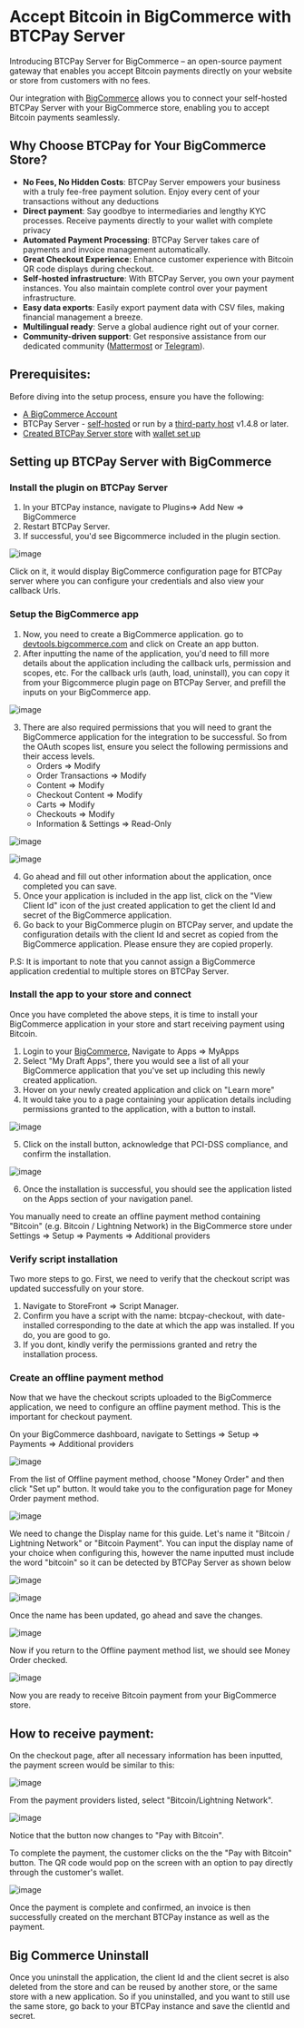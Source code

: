 # Accept Bitcoin in BigCommerce with BTCPay Server

Introducing BTCPay Server for BigCommerce – an open-source payment gateway that enables you accept Bitcoin payments directly on your website or store from customers with no fees.

Our integration with [BigCommerce](https://bigcommerce.com/) allows you to connect your self-hosted BTCPay Server with your BigCommerce store, enabling you to accept Bitcoin payments seamlessly.

## Why Choose BTCPay for Your BigCommerce Store?

- **No Fees, No Hidden Costs**: BTCPay Server empowers your business with a truly fee-free payment solution. Enjoy every cent of your transactions without any deductions
- **Direct payment**: Say goodbye to intermediaries and lengthy KYC processes. Receive payments directly to your wallet with complete privacy
- **Automated Payment Processing**: BTCPay Server takes care of payments and invoice management automatically.
- **Great Checkout Experience**: Enhance customer experience with Bitcoin QR code displays during checkout.
- **Self-hosted infrastructure**: With BTCPay Server, you own your payment instances. You also maintain complete control over your payment infrastructure.
- **Easy data exports**: Easily export payment data with CSV files, making financial management a breeze.
- **Multilingual ready**: Serve a global audience right out of your corner.
- **Community-driven support**: Get responsive assistance from our dedicated community ([Mattermost](http://chat.btcpayserver.org/) or [Telegram](https://t.me/btcpayserver)).

## Prerequisites:

Before diving into the setup process, ensure you have the following:

- [A BigCommerce Account](https://login.bigcommerce.com/)
- BTCPay Server - [self-hosted](https://docs.btcpayserver.org/Deployment/) or run by a [third-party host](https://docs.btcpayserver.org/Deployment/ThirdPartyHosting/) v1.4.8 or later.
- [Created BTCPay Server store](https://docs.btcpayserver.org/CreateStore/) with [wallet set up](https://docs.btcpayserver.org/WalletSetup/)
  
## Setting up BTCPay Server with BigCommerce

### Install the plugin on BTCPay Server

1. In your BTCPay instance, navigate to Plugins=> Add New => BigCommerce
2. Restart BTCPay Server.
3. If successful, you'd see Bigcommerce included in the plugin section.

![image](https://github.com/user-attachments/assets/fd08535d-8a6a-4d94-a55c-317b297858c1)

Click on it, it would display  BigCommerce configuration page for BTCPay server where you can configure your credentials and also view your callback Urls.


### Setup the BigCommerce app

1. Now, you need to create a BigCommerce application. go to [devtools.bigcommerce.com](https://devtools.bigcommerce.com) and click on Create an app button.
2. After inputting the name of the application, you'd need to fill more details about the application including the callback urls, permission and scopes, etc.
   For the callback urls (auth, load, uninstall), you can copy it from your Bigcommerce plugin page on BTCPay Server, and prefill the inputs on your BigCommerce app.

![image](https://github.com/user-attachments/assets/c359d350-54cd-465b-8b75-b4b55c23e5a0)

3. There are also required permissions that you will need to grant the BigCommerce application for the integration to be successful. So from the OAuth scopes list, ensure you select the
following permissions and their access levels.
   - Orders => Modify
   - Order Transactions => Modify
   - Content => Modify
   - Checkout Content => Modify
   - Carts => Modify
   - Checkouts => Modify
   - Information & Settings => Read-Only

![image](https://github.com/user-attachments/assets/a49d2d5e-8d28-4f8e-97d4-bfac64bd0b24)

![image](https://github.com/user-attachments/assets/9bbfc66d-e6c7-4ba9-8f47-16ed6eab29dd)

4. Go ahead and fill out other information about the application, once completed you can save.
5. Once your application is included in the app list, click on the "View Client Id" icon of the just created application to get the client Id and secret of the BigCommerce application.
6. Go back to your BigCommerce plugin on BTCPay server, and update the configuration details with the client Id and secret as copied from the BigCommerce application. Please ensure they are copied properly.

P.S: It is important to note that you cannot assign a BigCommerce application credential to multiple stores on BTCPay Server.


### Install the app to your store and connect

Once you have completed the above steps, it is time to install your BigCommerce application in your store and start receiving payment using Bitcoin.

1. Login to your [BigCommerce](https://login.bigcommerce.com/login/), Navigate to Apps => MyApps
2. Select "My Draft Apps", there you would see a list of all your BigCommerce application that you've set up including this newly created application.
3. Hover on your newly created application and click on "Learn more"
4. It would take you to a page containing your application details including permissions granted to the application, with a button to install.

![image](https://github.com/user-attachments/assets/a6b2ea8b-5d2b-44ee-a359-d471cc52a834)

5. Click on the install button, acknowledge that PCI-DSS compliance, and confirm the installation.

![image](https://github.com/user-attachments/assets/aa2dd84a-d54a-4f10-83e7-f7b9bc9c4e57)

6. Once the installation is successful, you should see the application listed on the Apps section of your navigation panel.

You manually need to create an offline payment method containing "Bitcoin" (e.g. Bitcoin / Lightning Network) in the BigCommerce store under Settings => Setup => Payments => Additional providers

### Verify script installation

Two more steps to go. First, we need to verify that the checkout script was updated successfully on your store.

1. Navigate to StoreFront => Script Manager.
2. Confirm you have a script with the name: btcpay-checkout, with date-installed corresponding to the date at which the app was installed. If you do, you are good to go.
3. If you dont, kindly verify the permissions granted and retry the installation process.


### Create an offline payment method

Now that we have the checkout scripts uploaded to the BigCommerce application, we need to configure an offline payment method. This is the important for checkout payment.

On your BigCommerce dashboard, navigate to Settings => Setup => Payments => Additional providers

![image](https://github.com/user-attachments/assets/24bf27d4-ab73-4f50-9b95-442a2556db75)

From the list of Offline payment method, choose "Money Order" and then click "Set up" button. It would take you to the configuration page for Money Order payment method.

![image](https://github.com/user-attachments/assets/057c6c32-8177-48bf-9754-0759d138c3ca)

We need to change the Display name for this guide. Let's name it "Bitcoin / Lightning Network" or "Bitcoin Payment". You can input the display name of your choice when configuring this, however the name inputted must include the word "bitcoin" so it can be detected by BTCPay Server as shown below

![image](https://github.com/user-attachments/assets/31f766b1-a489-49a2-a11b-7d4eada45269)

![image](https://github.com/user-attachments/assets/30b2e9a4-5785-4f17-929f-98c666ae81d1)

Once the name has been updated, go ahead and save the changes. 

![image](https://github.com/user-attachments/assets/28eacef7-4587-458f-b3d8-3d6ac4764cf3)

Now if you return to the Offline payment method list, we should see Money Order checked.

![image](https://github.com/user-attachments/assets/df0ddb1e-c487-466c-96de-ad2dc6818e96)

Now you are ready to receive Bitcoin payment from your BigCommerce store.


## How to receive payment:

On the checkout page, after all necessary information has been inputted, the payment screen would be similar to this:

![image](https://github.com/user-attachments/assets/afde799b-5c27-470c-b175-fb27233e6ff8)

From the payment providers listed, select "Bitcoin/Lightning Network". 

![image](https://github.com/user-attachments/assets/da589c8f-f3de-4c63-9776-36aae9be574d)

Notice that the button now changes to "Pay with Bitcoin".

To complete the payment, the customer clicks on the the "Pay with Bitcoin" button. The QR code would pop on the screen with an option to pay directly through the customer's wallet.

![image](https://github.com/user-attachments/assets/0f3073c3-e0e5-464e-b879-0bfe37384eaf)

Once the payment is complete and confirmed, an invoice is then successfully created on the merchant BTCPay instance as well as the payment. 


## Big Commerce Uninstall

Once you uninstall the application, the client Id and the client secret is also deleted from the store and can be reused by another store, or the same store with a new application.
So if you uninstalled, and you want to still use the same store, go back to your BTCPay instance and save the clientId and secret.
